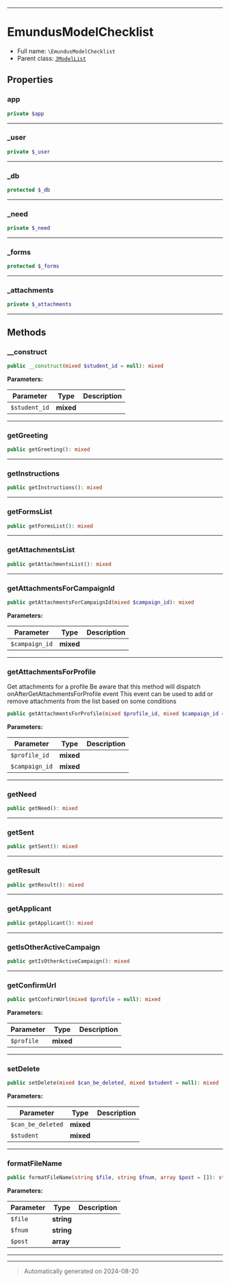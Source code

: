 ***

# EmundusModelChecklist





* Full name: `\EmundusModelChecklist`
* Parent class: [`JModelList`](./JModelList.md)



## Properties


### app



```php
private $app
```






***

### _user



```php
private $_user
```






***

### _db



```php
protected $_db
```






***

### _need



```php
private $_need
```






***

### _forms



```php
protected $_forms
```






***

### _attachments



```php
private $_attachments
```






***

## Methods


### __construct



```php
public __construct(mixed $student_id = null): mixed
```








**Parameters:**

| Parameter | Type | Description |
|-----------|------|-------------|
| `$student_id` | **mixed** |  |





***

### getGreeting



```php
public getGreeting(): mixed
```












***

### getInstructions



```php
public getInstructions(): mixed
```












***

### getFormsList



```php
public getFormsList(): mixed
```












***

### getAttachmentsList



```php
public getAttachmentsList(): mixed
```












***

### getAttachmentsForCampaignId



```php
public getAttachmentsForCampaignId(mixed $campaign_id): mixed
```








**Parameters:**

| Parameter | Type | Description |
|-----------|------|-------------|
| `$campaign_id` | **mixed** |  |





***

### getAttachmentsForProfile

Get attachments for a profile
Be aware that this method will dispatch onAfterGetAttachmentsForProfile event
This event can be used to add or remove attachments from the list based on some conditions

```php
public getAttachmentsForProfile(mixed $profile_id, mixed $campaign_id = null): array|mixed
```








**Parameters:**

| Parameter | Type | Description |
|-----------|------|-------------|
| `$profile_id` | **mixed** |  |
| `$campaign_id` | **mixed** |  |





***

### getNeed



```php
public getNeed(): mixed
```












***

### getSent



```php
public getSent(): mixed
```












***

### getResult



```php
public getResult(): mixed
```












***

### getApplicant



```php
public getApplicant(): mixed
```












***

### getIsOtherActiveCampaign



```php
public getIsOtherActiveCampaign(): mixed
```












***

### getConfirmUrl



```php
public getConfirmUrl(mixed $profile = null): mixed
```








**Parameters:**

| Parameter | Type | Description |
|-----------|------|-------------|
| `$profile` | **mixed** |  |





***

### setDelete



```php
public setDelete(mixed $can_be_deleted, mixed $student = null): mixed
```








**Parameters:**

| Parameter | Type | Description |
|-----------|------|-------------|
| `$can_be_deleted` | **mixed** |  |
| `$student` | **mixed** |  |





***

### formatFileName



```php
public formatFileName(string $file, string $fnum, array $post = []): string
```








**Parameters:**

| Parameter | Type | Description |
|-----------|------|-------------|
| `$file` | **string** |  |
| `$fnum` | **string** |  |
| `$post` | **array** |  |





***


***
> Automatically generated on 2024-08-20
